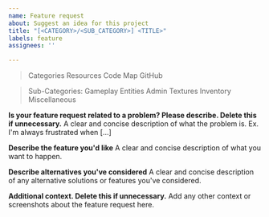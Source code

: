 ```yaml
---
name: Feature request
about: Suggest an idea for this project
title: "[<CATEGORY>/<SUB_CATEGORY>] <TITLE>"
labels: feature
assignees: ''

---
```


> Categories
>  Resources
>  Code
>  Map
>  GitHub

> Sub-Categories:
>  Gameplay
>  Entities
>  Admin
>  Textures
>  Inventory
>  Miscellaneous

**Is your feature request related to a problem? Please describe. Delete this if unnecessary.**
A clear and concise description of what the problem is. Ex. I'm always frustrated when [...]

**Describe the feature you'd like**
A clear and concise description of what you want to happen.

**Describe alternatives you've considered**
A clear and concise description of any alternative solutions or features you've considered.

**Additional context. Delete this if unnecessary.**
Add any other context or screenshots about the feature request here.
